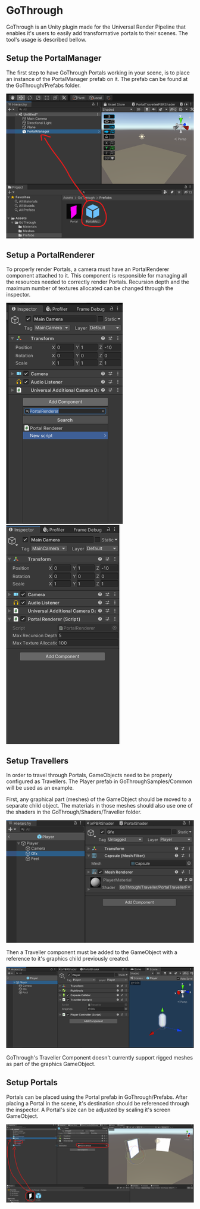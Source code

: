 # GoThrough

GoThrough is an Unity plugin made for the Universal Render Pipeline that enables it's users to easily add transformative portals to their scenes. The tool's usage is described bellow.

##  Setup the PortalManager

The first step to have GoThrough Portals working in your scene, is to place an instance of the PortalManager prefab on it. The prefab can be found at the GoThrough/Prefabs folder.

![Drag the PortalManager prefab.](./.Docs/PortalManager.png)

## Setup a PortalRenderer

To properly render Portals, a camera must have an PortalRenderer component attached to it. This component is responsible for managing all the resources needed to correctly render Portals. Recursion depth and the maximum number of textures allocated can be changed through the inspector.

![Add a PortalRenderer component to the Camera.](./.Docs/PortalRenderer1.png)
![PortalRenderer component added.](./.Docs/PortalRenderer2.png)

## Setup Travellers

In order to travel through Portals, GameObjects need to be properly configured as Travellers. The Player prefab in GoThroughSamples/Common will be used as an example. 

First, any graphical part (meshes) of the GameObject should be moved to a separate child object. The materials in those meshes should also use one of the shaders in the GoThrough/Shaders/Traveller folder.

![The Player prefab.](./.Docs/PlayerGfx.png)

Then a Traveller component must be added to the GameObject with a reference to it's graphics child previously created.

![The Player prefab.](./.Docs/PlayerPrefab.png)

GoThrough's Traveller Component doesn't currently support rigged meshes as part of the graphics GameObject.

## Setup Portals

Portals can be placed using the Portal prefab in GoThrough/Prefabs. After placing a Portal in the scene, it's destination should be referenced through the inspector. A Portal's size can be adjusted by scaling it's screen GameObject.

![The Portal prefab.](./.Docs/Portal.png)